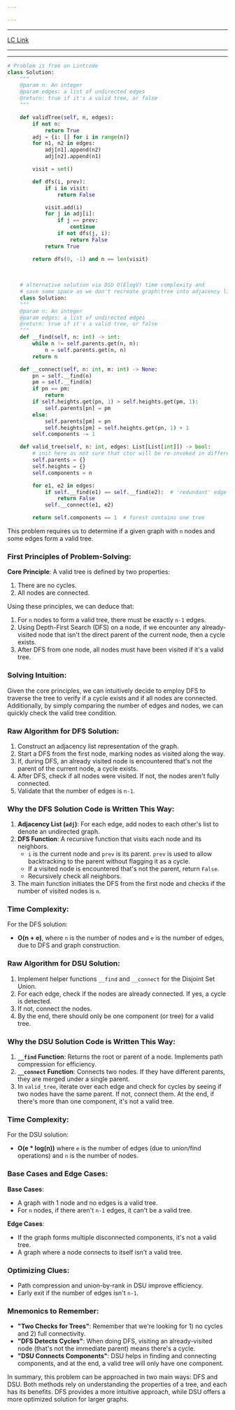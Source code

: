 ```yaml
---

---
```

---
[LC Link](https://leetcode.com/problems/graph-valid-tree/)

---
---

```python
# Problem is free on Lintcode
class Solution:
    """
    @param n: An integer
    @param edges: a list of undirected edges
    @return: true if it's a valid tree, or false
    """

    def validTree(self, n, edges):
        if not n:
            return True
        adj = {i: [] for i in range(n)}
        for n1, n2 in edges:
            adj[n1].append(n2)
            adj[n2].append(n1)

        visit = set()

        def dfs(i, prev):
            if i in visit:
                return False

            visit.add(i)
            for j in adj[i]:
                if j == prev:
                    continue
                if not dfs(j, i):
                    return False
            return True

        return dfs(0, -1) and n == len(visit)
    
    
    
    # alternative solution via DSU O(ElogV) time complexity and 
    # save some space as we don't recreate graph\tree into adjacency list prior dfs and loop over the edge list directly
    class Solution:
    """
    @param n: An integer
    @param edges: a list of undirected edges
    @return: true if it's a valid tree, or false
    """
    def __find(self, n: int) -> int:
        while n != self.parents.get(n, n):
            n = self.parents.get(n, n)
        return n

    def __connect(self, n: int, m: int) -> None:
        pn = self.__find(n)
        pm = self.__find(m)
        if pn == pm:
            return
        if self.heights.get(pn, 1) > self.heights.get(pm, 1):
            self.parents[pn] = pm
        else:
            self.parents[pm] = pn
            self.heights[pm] = self.heights.get(pn, 1) + 1
        self.components -= 1

    def valid_tree(self, n: int, edges: List[List[int]]) -> bool:
        # init here as not sure that ctor will be re-invoked in different tests
        self.parents = {}
        self.heights = {}
        self.components = n

        for e1, e2 in edges:
            if self.__find(e1) == self.__find(e2):  # 'redundant' edge
                return False
            self.__connect(e1, e2)

        return self.components == 1  # forest contains one tree


```

This problem requires us to determine if a given graph with `n` nodes and some edges form a valid tree.

### First Principles of Problem-Solving:

**Core Principle**: A valid tree is defined by two properties:
1. There are no cycles.
2. All nodes are connected.

Using these principles, we can deduce that:
1. For `n` nodes to form a valid tree, there must be exactly `n-1` edges.
2. Using Depth-First Search (DFS) on a node, if we encounter any already-visited node that isn't the direct parent of the current node, then a cycle exists.
3. After DFS from one node, all nodes must have been visited if it's a valid tree.

### Solving Intuition:

Given the core principles, we can intuitively decide to employ DFS to traverse the tree to verify if a cycle exists and if all nodes are connected. Additionally, by simply comparing the number of edges and nodes, we can quickly check the valid tree condition.

### Raw Algorithm for DFS Solution:

1. Construct an adjacency list representation of the graph.
2. Start a DFS from the first node, marking nodes as visited along the way.
3. If, during DFS, an already visited node is encountered that's not the parent of the current node, a cycle exists.
4. After DFS, check if all nodes were visited. If not, the nodes aren't fully connected.
5. Validate that the number of edges is `n-1`.

### Why the DFS Solution Code is Written This Way:

1. **Adjacency List (`adj`)**: For each edge, add nodes to each other's list to denote an undirected graph.
2. **DFS Function**: A recursive function that visits each node and its neighbors.
   - `i` is the current node and `prev` is its parent. `prev` is used to allow backtracking to the parent without flagging it as a cycle.
   - If a visited node is encountered that's not the parent, return `False`.
   - Recursively check all neighbors.
3. The main function initiates the DFS from the first node and checks if the number of visited nodes is `n`.

### Time Complexity:

For the DFS solution:
- **O(n + e)**, where `n` is the number of nodes and `e` is the number of edges, due to DFS and graph construction.

### Raw Algorithm for DSU Solution:

1. Implement helper functions `__find` and `__connect` for the Disjoint Set Union.
2. For each edge, check if the nodes are already connected. If yes, a cycle is detected.
3. If not, connect the nodes.
4. By the end, there should only be one component (or tree) for a valid tree.

### Why the DSU Solution Code is Written This Way:

1. **`__find` Function**: Returns the root or parent of a node. Implements path compression for efficiency.
2. **`__connect` Function**: Connects two nodes. If they have different parents, they are merged under a single parent.
3. In `valid_tree`, iterate over each edge and check for cycles by seeing if two nodes have the same parent. If not, connect them. At the end, if there's more than one component, it's not a valid tree.

### Time Complexity:

For the DSU solution:
- **O(e * log(n))** where `e` is the number of edges (due to union/find operations) and `n` is the number of nodes.

### Base Cases and Edge Cases:

**Base Cases**:
- A graph with 1 node and no edges is a valid tree.
- For `n` nodes, if there aren't `n-1` edges, it can't be a valid tree.

**Edge Cases**:
- If the graph forms multiple disconnected components, it's not a valid tree.
- A graph where a node connects to itself isn't a valid tree.

### Optimizing Clues:

- Path compression and union-by-rank in DSU improve efficiency.
- Early exit if the number of edges isn't `n-1`.

### Mnemonics to Remember:

- **"Two Checks for Trees"**: Remember that we're looking for 1) no cycles and 2) full connectivity.
- **"DFS Detects Cycles"**: When doing DFS, visiting an already-visited node (that's not the immediate parent) means there's a cycle.
- **"DSU Connects Components"**: DSU helps in finding and connecting components, and at the end, a valid tree will only have one component.

In summary, this problem can be approached in two main ways: DFS and DSU. Both methods rely on understanding the properties of a tree, and each has its benefits. DFS provides a more intuitive approach, while DSU offers a more optimized solution for larger graphs.